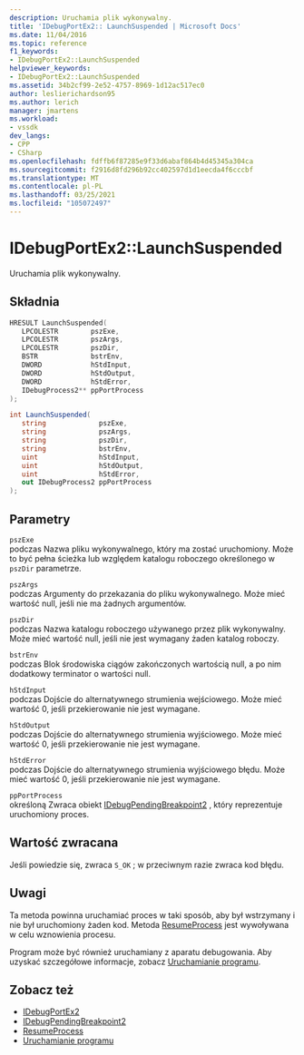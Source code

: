 ```yaml
---
description: Uruchamia plik wykonywalny.
title: 'IDebugPortEx2:: LaunchSuspended | Microsoft Docs'
ms.date: 11/04/2016
ms.topic: reference
f1_keywords:
- IDebugPortEx2::LaunchSuspended
helpviewer_keywords:
- IDebugPortEx2::LaunchSuspended
ms.assetid: 34b2cf99-2e52-4757-8969-1d12ac517ec0
author: leslierichardson95
ms.author: lerich
manager: jmartens
ms.workload:
- vssdk
dev_langs:
- CPP
- CSharp
ms.openlocfilehash: fdffb6f87285e9f33d6abaf864b4d45345a304ca
ms.sourcegitcommit: f2916d8fd296b92cc402597d1d1eecda4f6cccbf
ms.translationtype: MT
ms.contentlocale: pl-PL
ms.lasthandoff: 03/25/2021
ms.locfileid: "105072497"
---
```

# <a name="idebugportex2launchsuspended"></a>IDebugPortEx2::LaunchSuspended
Uruchamia plik wykonywalny.

## <a name="syntax"></a>Składnia

```cpp
HRESULT LaunchSuspended( 
   LPCOLESTR        pszExe,
   LPCOLESTR        pszArgs,
   LPCOLESTR        pszDir,
   BSTR             bstrEnv,
   DWORD            hStdInput,
   DWORD            hStdOutput,
   DWORD            hStdError,
   IDebugProcess2** ppPortProcess
);
```

```csharp
int LaunchSuspended( 
   string             pszExe,
   string             pszArgs,
   string             pszDir,
   string             bstrEnv,
   uint               hStdInput,
   uint               hStdOutput,
   uint               hStdError,
   out IDebugProcess2 ppPortProcess
);
```

## <a name="parameters"></a>Parametry
`pszExe`\
podczas Nazwa pliku wykonywalnego, który ma zostać uruchomiony. Może to być pełna ścieżka lub względem katalogu roboczego określonego w `pszDir` parametrze.

`pszArgs`\
podczas Argumenty do przekazania do pliku wykonywalnego. Może mieć wartość null, jeśli nie ma żadnych argumentów.

`pszDir`\
podczas Nazwa katalogu roboczego używanego przez plik wykonywalny. Może mieć wartość null, jeśli nie jest wymagany żaden katalog roboczy.

`bstrEnv`\
podczas Blok środowiska ciągów zakończonych wartością null, a po nim dodatkowy terminator o wartości null.

`hStdInput`\
podczas Dojście do alternatywnego strumienia wejściowego. Może mieć wartość 0, jeśli przekierowanie nie jest wymagane.

`hStdOutput`\
podczas Dojście do alternatywnego strumienia wyjściowego. Może mieć wartość 0, jeśli przekierowanie nie jest wymagane.

`hStdError`\
podczas Dojście do alternatywnego strumienia wyjściowego błędu. Może mieć wartość 0, jeśli przekierowanie nie jest wymagane.

`ppPortProcess`\
określoną Zwraca obiekt [IDebugPendingBreakpoint2](../../../extensibility/debugger/reference/idebugpendingbreakpoint2.md) , który reprezentuje uruchomiony proces.

## <a name="return-value"></a>Wartość zwracana
 Jeśli powiedzie się, zwraca `S_OK` ; w przeciwnym razie zwraca kod błędu.

## <a name="remarks"></a>Uwagi
 Ta metoda powinna uruchamiać proces w taki sposób, aby był wstrzymany i nie był uruchomiony żaden kod. Metoda [ResumeProcess](../../../extensibility/debugger/reference/idebugportex2-resumeprocess.md) jest wywoływana w celu wznowienia procesu.

 Program może być również uruchamiany z aparatu debugowania. Aby uzyskać szczegółowe informacje, zobacz [Uruchamianie programu](../../../extensibility/debugger/launching-a-program.md).

## <a name="see-also"></a>Zobacz też
- [IDebugPortEx2](../../../extensibility/debugger/reference/idebugportex2.md)
- [IDebugPendingBreakpoint2](../../../extensibility/debugger/reference/idebugpendingbreakpoint2.md)
- [ResumeProcess](../../../extensibility/debugger/reference/idebugportex2-resumeprocess.md)
- [Uruchamianie programu](../../../extensibility/debugger/launching-a-program.md)
